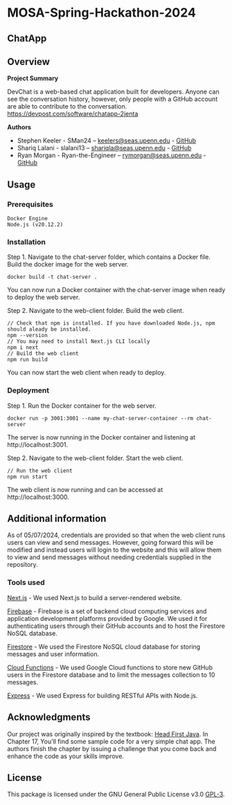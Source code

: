 # MOSA-Spring-Hackathon-2024

## **ChatApp**

## **Overview**

**Project Summary**

DevChat is a web-based chat application built for developers. Anyone can see the conversation history, however, only people with a GitHub account are able to contribute to the conversation.
https://devpost.com/software/chatapp-2jenta

**Authors**

- Stephen Keeler - SMan24 – keelers@seas.upenn.edu - [GitHub](https://github.com/Stephman1)
- Shariq Lalani - slalani13 – shariqla@seas.upenn.edu - [GitHub](https://github.com/slalani13)
- Ryan Morgan - Ryan-the-Engineer – rymorgan@seas.upenn.edu - [GitHub](https://github.com/MisutaKohi)

## **Usage**

### **Prerequisites** 
```
Docker Engine
Node.js (v20.12.2)
```

### **Installation**

Step 1.
Navigate to the chat-server folder, which contains a Docker file. Build the docker image for the web server.
```
docker build -t chat-server .
```
You can now run a Docker container with the chat-server image when ready to deploy the web server.

Step 2.
Navigate to the web-client folder. Build the web client.
```
// Check that npm is installed. If you have downloaded Node.js, npm should aleady be installed.
npm --version
// You may need to install Next.js CLI locally
npm i next
// Build the web client
npm run build
```
You can now start the web client when ready to deploy.

### **Deployment**

Step 1.
Run the Docker container for the web server.
```
docker run -p 3001:3001 --name my-chat-server-container --rm chat-server
```
The server is now running in the Docker container and listening at http://localhost:3001.

Step 2.
Navigate to the web-client folder. Start the web client.
```
// Run the web client
npm run start
```
The web client is now running and can be accessed at http://localhost:3000.

## **Additional information**

As of 05/07/2024, credentials are provided so that when the web client runs users can view and send messages. However, going forward this will be modified and instead users will login to the website and this will allow them to view and send messages without needing credentials supplied in the repository.

### **Tools used**

[Next.js](https://nextjs.org/) - We used Next.js to build a server-rendered website.

[Firebase](https://firebase.google.com/)  - Firebase is a set of backend cloud computing services and application development platforms provided by Google. We used it for authenticating users through their GitHub accounts and to host the Firestore NoSQL database.

[Firestore](https://firebase.google.com/docs/firestore) - We used the Firestore NoSQL cloud database for storing messages and user information.

[Cloud Functions](https://cloud.google.com/functions?hl=en) - We used Google Cloud functions to store new GitHub users in the Firestore database and to limit the messages collection to 10 messages.

[Express](https://expressjs.com/) - We used Express for building RESTful APIs with Node.js.

## **Acknowledgments**

Our project was originally inspired by the textbook: [Head First Java](https://www.oreilly.com/library/view/head-first-java/9781492091646/). In Chapter 17, You'll find some sample code for a very simple chat app. The authors finish the chapter by issuing a challenge that you come back and enhance the code as your skills improve.

## **License**

This package is licensed under the GNU General Public License v3.0 [GPL-3](https://choosealicense.com/licenses/gpl-3.0/).


